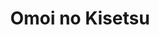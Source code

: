 --- 
title: "Omoi no Kisetsu"
publishdate: "2019-4-2T16:48:46+02:00"
src: "https://365manga.net/manga/omoi-no-kisetsu"
image: "https://data.365manga.net/images/thumbnails/24333-omoi-no-kisetsu.jpg"
description: "The 2nd story in Yuri Tengoku Anthology. 'Omoi no Kisetsu' is about what happens when two nuns-in-training are discovered to be having a relationship with each other. Type"
---